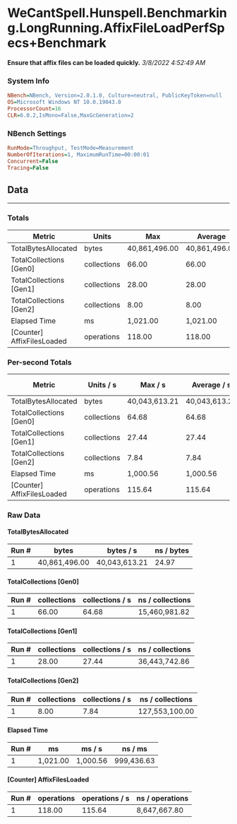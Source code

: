 ﻿# WeCantSpell.Hunspell.Benchmarking.LongRunning.AffixFileLoadPerfSpecs+Benchmark
__Ensure that affix files can be loaded quickly.__
_3/8/2022 4:52:49 AM_
### System Info
```ini
NBench=NBench, Version=2.0.1.0, Culture=neutral, PublicKeyToken=null
OS=Microsoft Windows NT 10.0.19043.0
ProcessorCount=16
CLR=6.0.2,IsMono=False,MaxGcGeneration=2
```

### NBench Settings
```ini
RunMode=Throughput, TestMode=Measurement
NumberOfIterations=1, MaximumRunTime=00:00:01
Concurrent=False
Tracing=False
```

## Data
-------------------

### Totals
|          Metric |           Units |             Max |         Average |             Min |          StdDev |
|---------------- |---------------- |---------------- |---------------- |---------------- |---------------- |
|TotalBytesAllocated |           bytes |   40,861,496.00 |   40,861,496.00 |   40,861,496.00 |            0.00 |
|TotalCollections [Gen0] |     collections |           66.00 |           66.00 |           66.00 |            0.00 |
|TotalCollections [Gen1] |     collections |           28.00 |           28.00 |           28.00 |            0.00 |
|TotalCollections [Gen2] |     collections |            8.00 |            8.00 |            8.00 |            0.00 |
|    Elapsed Time |              ms |        1,021.00 |        1,021.00 |        1,021.00 |            0.00 |
|[Counter] AffixFilesLoaded |      operations |          118.00 |          118.00 |          118.00 |            0.00 |

### Per-second Totals
|          Metric |       Units / s |         Max / s |     Average / s |         Min / s |      StdDev / s |
|---------------- |---------------- |---------------- |---------------- |---------------- |---------------- |
|TotalBytesAllocated |           bytes |   40,043,613.21 |   40,043,613.21 |   40,043,613.21 |            0.00 |
|TotalCollections [Gen0] |     collections |           64.68 |           64.68 |           64.68 |            0.00 |
|TotalCollections [Gen1] |     collections |           27.44 |           27.44 |           27.44 |            0.00 |
|TotalCollections [Gen2] |     collections |            7.84 |            7.84 |            7.84 |            0.00 |
|    Elapsed Time |              ms |        1,000.56 |        1,000.56 |        1,000.56 |            0.00 |
|[Counter] AffixFilesLoaded |      operations |          115.64 |          115.64 |          115.64 |            0.00 |

### Raw Data
#### TotalBytesAllocated
|           Run # |           bytes |       bytes / s |      ns / bytes |
|---------------- |---------------- |---------------- |---------------- |
|               1 |   40,861,496.00 |   40,043,613.21 |           24.97 |

#### TotalCollections [Gen0]
|           Run # |     collections | collections / s |ns / collections |
|---------------- |---------------- |---------------- |---------------- |
|               1 |           66.00 |           64.68 |   15,460,981.82 |

#### TotalCollections [Gen1]
|           Run # |     collections | collections / s |ns / collections |
|---------------- |---------------- |---------------- |---------------- |
|               1 |           28.00 |           27.44 |   36,443,742.86 |

#### TotalCollections [Gen2]
|           Run # |     collections | collections / s |ns / collections |
|---------------- |---------------- |---------------- |---------------- |
|               1 |            8.00 |            7.84 |  127,553,100.00 |

#### Elapsed Time
|           Run # |              ms |          ms / s |         ns / ms |
|---------------- |---------------- |---------------- |---------------- |
|               1 |        1,021.00 |        1,000.56 |      999,436.63 |

#### [Counter] AffixFilesLoaded
|           Run # |      operations |  operations / s | ns / operations |
|---------------- |---------------- |---------------- |---------------- |
|               1 |          118.00 |          115.64 |    8,647,667.80 |


